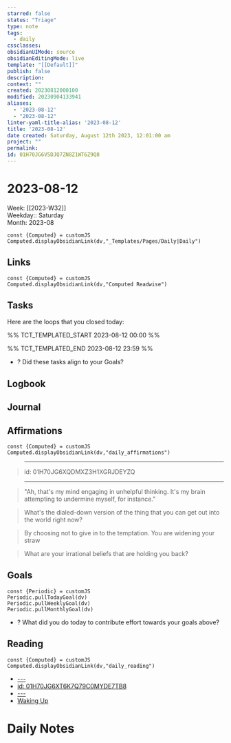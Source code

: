 ```yaml
---
starred: false
status: "Triage"
type: note
tags:
  - daily
cssclasses: 
obsidianUIMode: source
obsidianEditingMode: live
template: "[[Default]]"
publish: false
description: 
context: ""
created: 20230812000100
modified: 20230904133941
aliases:
  - '2023-08-12'
  - "2023-08-12"
linter-yaml-title-alias: '2023-08-12'
title: '2023-08-12'
date created: Saturday, August 12th 2023, 12:01:00 am
project: ""
permalink: 
id: 01H70JG6V5DJQ7ZN8Z1WT6Z9Q8
---
```


# 2023-08-12

Week: [[2023-W32]]  
Weekday:: Saturday  
Month: 2023-08

```dataviewjs
const {Computed} = customJS
Computed.displayObsidianLink(dv,"_Templates/Pages/Daily|Daily")
```

## Links

```dataviewjs
const {Computed} = customJS
Computed.displayObsidianLink(dv,"Computed Readwise")
```

## Tasks

Here are the loops that you closed today:

%% TCT_TEMPLATED_START 2023-08-12 00:00 %%

%% TCT_TEMPLATED_END 2023-08-12 23:59 %%
- ? Did these tasks align to your Goals?

## Logbook

## Journal

## Affirmations

```dataviewjs
const {Computed} = customJS
Computed.displayObsidianLink(dv,"daily_affirmations")
```

> ---

> id: 01H70JG6XQDMXZ3H1XGRJDEYZQ

> ---

> "Ah, that's my mind engaging in unhelpful thinking. It's my brain attempting to undermine myself, for instance."

> What's the dialed-down version of the thing that you can get out into the world right now?

> By choosing not to give in to the temptation. You are widening your straw

> What are your irrational beliefs that are holding you back?

## Goals

```dataviewjs
const {Periodic} = customJS
Periodic.pullTodayGoal(dv)
Periodic.pullWeeklyGoal(dv)
Periodic.pullMonthlyGoal(dv)
```
- ? What did you do today to contribute effort towards your goals above?

## Reading

```dataviewjs
const {Computed} = customJS
Computed.displayObsidianLink(dv,"daily_reading")
```
- [---](undefined)
- [id: 01H70JG6XT6K7Q79C0MYDE7TB8](undefined)
- [---](undefined)
- [Waking Up]( https://read.readwise.io/read/01gjr2j724698ts9z7mbyxz63z)

# Daily Notes
